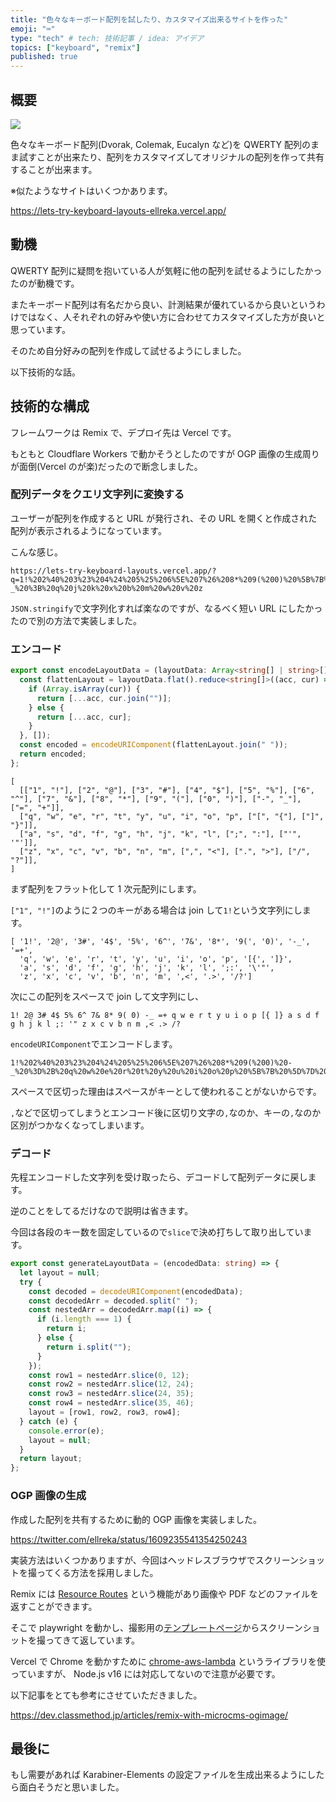 ```yaml
---
title: "色々なキーボード配列を試したり、カスタマイズ出来るサイトを作った"
emoji: "⌨"
type: "tech" # tech: 技術記事 / idea: アイデア
topics: ["keyboard", "remix"]
published: true
---
```


## 概要

![](https://gyazo.com/9db742dc7682848ef22a998a7a9af5b5.png)

色々なキーボード配列(Dvorak, Colemak, Eucalyn など)を QWERTY 配列のまま試すことが出来たり、配列をカスタマイズしてオリジナルの配列を作って共有することが出来ます。

※似たようなサイトはいくつかあります。

https://lets-try-keyboard-layouts-ellreka.vercel.app/

## 動機

QWERTY 配列に疑問を抱いている人が気軽に他の配列を試せるようにしたかったのが動機です。

またキーボード配列は有名だから良い、計測結果が優れているから良いというわけではなく、人それぞれの好みや使い方に合わせてカスタマイズした方が良いと思っています。

そのため自分好みの配列を作成して試せるようにしました。

以下技術的な話。

## 技術的な構成

フレームワークは Remix で、デプロイ先は Vercel です。

もともと Cloudflare Workers で動かそうとしたのですが OGP 画像の生成周りが面倒(Vercel のが楽)だったので断念しました。

### 配列データをクエリ文字列に変換する

ユーザーが配列を作成すると URL が発行され、その URL を開くと作成された配列が表示されるようになっています。

こんな感じ。

```
https://lets-try-keyboard-layouts.vercel.app/?q=1!%202%40%203%23%204%24%205%25%206%5E%207%26%208*%209(%200)%20%5B%7B%20%5D%7D%20'%22%20%2C%3C%20.%3E%20p%20y%20f%20g%20c%20r%20l%20%2F%3F%20%3D%2B%20a%20o%20e%20u%20i%20d%20h%20t%20n%20s%20-_%20%3B%20q%20j%20k%20x%20b%20m%20w%20v%20z
```

`JSON.stringify`で文字列化すれば楽なのですが、なるべく短い URL にしたかったので別の方法で実装しました。

### エンコード

```ts
export const encodeLayoutData = (layoutData: Array<string[] | string>[]) => {
  const flattenLayout = layoutData.flat().reduce<string[]>((acc, cur) => {
    if (Array.isArray(cur)) {
      return [...acc, cur.join("")];
    } else {
      return [...acc, cur];
    }
  }, []);
  const encoded = encodeURIComponent(flattenLayout.join(" "));
  return encoded;
};
```

```js:配列データ
[
  [["1", "!"], ["2", "@"], ["3", "#"], ["4", "$"], ["5", "%"], ["6", "^"], ["7", "&"], ["8", "*"], ["9", "("], ["0", ")"], ["-", "_"], ["=", "+"]],
  ["q", "w", "e", "r", "t", "y", "u", "i", "o", "p", ["[", "{"], ["]", "}"]],
  ["a", "s", "d", "f", "g", "h", "j", "k", "l", [";", ":"], ["'", '"']],
  ["z", "x", "c", "v", "b", "n", "m", [",", "<"], [".", ">"], ["/", "?"]],
]
```

まず配列をフラット化して 1 次元配列にします。

`["1", "!"]`のように２つのキーがある場合は join して`1!`という文字列にします。

<!-- prettier-ignore-start -->
```js:フラット化した配列データ
[ '1!', '2@', '3#', '4$', '5%', '6^', '7&', '8*', '9(', '0)', '-_', '=+',
  'q', 'w', 'e', 'r', 't', 'y', 'u', 'i', 'o', 'p', '[{', ']}',
  'a', 's', 'd', 'f', 'g', 'h', 'j', 'k', 'l', ';:', '\'"',
  'z', 'x', 'c', 'v', 'b', 'n', 'm', ',<', '.>', '/?']
```
<!-- prettier-ignore-end -->

次にこの配列をスペースで join して文字列にし、

```txt:スペースで区切られた文字列
1! 2@ 3# 4$ 5% 6^ 7& 8* 9( 0) -_ =+ q w e r t y u i o p [{ ]} a s d f g h j k l ;: '" z x c v b n m ,< .> /?
```

`encodeURIComponent`でエンコードします。

```txt:エンコード後
1!%202%40%203%23%204%24%205%25%206%5E%207%26%208*%209(%200)%20-_%20%3D%2B%20q%20w%20e%20r%20t%20y%20u%20i%20o%20p%20%5B%7B%20%5D%7D%20a%20s%20d%20f%20g%20h%20j%20k%20l%20%3B%3A%20'%22%20z%20x%20c%20v%20b%20n%20m%20%2C%3C%20.%3E%20%2F%3F
```

スペースで区切った理由はスペースがキーとして使われることがないからです。

`,`などで区切ってしまうとエンコード後に区切り文字の`,`なのか、キーの`,`なのか区別がつかなくなってしまいます。

### デコード

先程エンコードした文字列を受け取ったら、デコードして配列データに戻します。

逆のことをしてるだけなので説明は省きます。

今回は各段のキー数を固定しているので`slice`で決め打ちして取り出しています。

```ts
export const generateLayoutData = (encodedData: string) => {
  let layout = null;
  try {
    const decoded = decodeURIComponent(encodedData);
    const decodedArr = decoded.split(" ");
    const nestedArr = decodedArr.map((i) => {
      if (i.length === 1) {
        return i;
      } else {
        return i.split("");
      }
    });
    const row1 = nestedArr.slice(0, 12);
    const row2 = nestedArr.slice(12, 24);
    const row3 = nestedArr.slice(24, 35);
    const row4 = nestedArr.slice(35, 46);
    layout = [row1, row2, row3, row4];
  } catch (e) {
    console.error(e);
    layout = null;
  }
  return layout;
};
```

### OGP 画像の生成

作成した配列を共有するために動的 OGP 画像を実装しました。

https://twitter.com/ellreka/status/1609235541354250243

実装方法はいくつかありますが、今回はヘッドレスブラウザでスクリーンショットを撮ってくる方法を採用しました。

Remix には [Resource Routes](https://remix.run/docs/en/v1/guides/resource-routes) という機能があり画像や PDF などのファイルを返すことができます。

そこで playwright を動かし、撮影用の[テンプレートページ](https://github.com/ellreka/lets-try-keyboard-layouts/blob/main/app/routes/ogimages/template.tsx)からスクリーンショットを撮ってきて返しています。

Vercel で Chrome を動かすために [chrome-aws-lambda](https://github.com/alixaxel/chrome-aws-lambda) というライブラリを使っていますが、 Node.js v16 には対応してないので注意が必要です。

以下記事をとても参考にさせていただきました。

https://dev.classmethod.jp/articles/remix-with-microcms-ogimage/

## 最後に

もし需要があれば Karabiner-Elements の設定ファイルを生成出来るようにしたら面白そうだと思いました。
